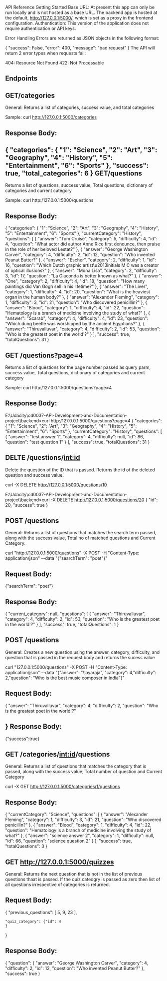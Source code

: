 API Reference
Getting Started
Base URL: At present this app can only be run locally and is not hosted as a base URL. The backend app is hosted at the default, http://127.0.0.1:5000/, which is set as a proxy in the frontend configuration.
Authentication: This version of the application does not require authentication or API keys.


Error Handling
Errors are returned as JSON objects in the following format:

{
    "success": False, 
    "error": 400,
    "message": "bad request"
}
The API will return 2 error types when requests fail:

404: Resource Not Found
422: Not Processable

Endpoints
---------
GET/categories
---------------
General:
Returns a list of categories, success value, and total categories

Sample: curl http://127.0.0.1:5000/categories

Response Body:
--------------
{
  "categories": {
    "1": "Science",
    "2": "Art",
    "3": "Geography",
    "4": "History",
    "5": "Entertainment",
    "6": "Sports"
  },
  "success": true,
  "total_categories": 6
}
GET/questions
-------------
Returns a list of questions, success value, Total questions, dictionary of categories and current category

Sample: curl http:/127.0.0.1:5000/questions


Response Body:
--------------

{
  "categories": {
    "1": "Science",
    "2": "Art",
    "3": "Geography",
    "4": "History",
    "5": "Entertainment",
    "6": "Sports"
  },
  "currentCategory": "History",
  "questions": [
    {
      "answer": "Tom Cruise",
      "category": 5,
      "difficulty": 4,
      "id": 4,
      "question": "What actor did author Anne Rice first denounce, then praise in the role of her beloved Lestat?"
    },
    {
      "answer": "George Washington Carver",
      "category": 4,
      "difficulty": 2,
      "id": 12,
      "question": "Who invented Peanut Butter?"
    },
    {
      "answer": "Escher",
      "category": 2,
      "difficulty": 1,
      "id": 16,
      "question": "Which Dutch graphic artist\u2013initials M C was a creator of optical illusions?"
    },
    {
      "answer": "Mona Lisa",
      "category": 2,
      "difficulty": 3,
      "id": 17,
      "question": "La Giaconda is better known as what?"
    },
    {
      "answer": "One",
      "category": 2,
      "difficulty": 4,
      "id": 18,
      "question": "How many paintings did Van Gogh sell in his lifetime?"
    },
    {
      "answer": "The Liver",
      "category": 1,
      "difficulty": 4,
      "id": 20,
      "question": "What is the heaviest organ in the human body?"
    },
    {
      "answer": "Alexander Fleming",
      "category": 1,
      "difficulty": 3,
      "id": 21,
      "question": "Who discovered penicillin?"
    },
    {
      "answer": "Blood",
      "category": 1,
      "difficulty": 4,
      "id": 22,
      "question": "Hematology is a branch of medicine involving the study of what?"
    },
    {
      "answer": "Scarab",
      "category": 4,
      "difficulty": 4,
      "id": 23,
      "question": "Which dung beetle was worshipped by the ancient Egyptians?"
    },
    {
      "answer": "Thiruvalluvar",
      "category": 4,
      "difficulty": 2,
      "id": 53,
      "question": "Who is the greatest poet in the world'?"
    }
  ],
  "success": true,
  "totalQuestions": 31
}

GET /questions?page=4
---------------------
Returns a list of questions for the page number passed as query parm, success value, Total questions, dictionary of categories and current category

Sample: curl http:/127.0.0.1:5000/questions?page=4


Response Body:
--------------

E:\Udacity\cd0037-API-Development-and-Documentation-project\backend>curl http:/127.0.0.1:5000/questions?page=4
{
  "categories": {
    "1": "Science",
    "2": "Art",
    "3": "Geography",
    "4": "History",
    "5": "Entertainment",
    "6": "Sports"
  },
  "currentCategory": "History",
  "questions": [
    {
      "answer": "test answer 1",
      "category": 4,
      "difficulty": null,
      "id": 86,
      "question": "test question 1"
    }
  ],
  "success": true,
  "totalQuestions": 31
}

DELTE /questions/<int:id>
--------------------------
Delete the question of the ID that is passed. Returns the id of the deleted question and success value.

curl -X DELETE http://127.0.0.1:5000/questions/10

E:\Udacity\cd0037-API-Development-and-Documentation-project\backend>curl -X DELETE http://127.0.0.1:5000/questions/20
{
  "id": 20,
  "success": true
}


POST /questions
---------------
General:
Returns a list of questions that matches the search term passed, along with the success value, Total no of matched questions and Current Category.

curl "http://127.0.0.1:5000/questions" -X POST -H "Content-Type: application/json" --data "{\"searchTerm\": \"poet\"}"

Request Body:
-------------
{"searchTerm": "poet"}

Response Body:
--------------
{
    "current_category": null,
    "questions": [
        {
            "answer": "Thiruvalluvar",
            "category": 4,
            "difficulty": 2,
            "id": 53,
            "question": "Who is the greatest poet in the world'?"
        }
    ],
    "success": true,
    "totalQuestions": 1
}

POST /questions
---------------
General:
Creates a new question using the answer, category, difficulty, and question that is passed in the request body and returns the sucess value

curl "127.0.0.1:5000/questions" -X POST -H "Content-Type: application/json" --data "{\"answer\": "\layaraja\", \"category\": 4,\"difficulty\": 2,\"question\": \"Who is the best music composer in India\"}"  

Request Body:
-------------

{
"answer": "Thiruvalluvar", 
"category": 4, 
"difficulty": 2, 
"question": "Who is the greatest poet in the world'?"

}
Response Body:
--------------
{"success":true}



GET /categories/<int:id>/questions
----------------------------------

General:
Returns a list of questions that matches the category that is passed, along with the success value, Total number of question and Current Category

curl -X GET http://127.0.0.1:5000/categories/1/questions


Response Body:
--------------
{
  "currentCategory": "Science",
  "questions": [
    {
      "answer": "Alexander Fleming",
      "category": 1,
      "difficulty": 3,
      "id": 21,
      "question": "Who discovered penicillin?"
    },
    {
      "answer": "Blood",
      "category": 1,
      "difficulty": 4,
      "id": 22,
      "question": "Hematology is a branch of medicine involving the study of what?"
    },
    {
      "answer": "science answer 2",
      "category": 1,
      "difficulty": null,
      "id": 66,
      "question": "science question 2"
    }
  ],
  "success": true,
  "totalQuestions": 3
}



GET http://127.0.0.1:5000/quizzes
----------------------------------
General:
Returns the next question that is not in the list of previous questions thaat is passed. If the quiz cateogry is passed as zero then list of all questions irrespective of categories is returned.

Request Body:
--------------
{
    "previous_questions": [
        5,
        9,
        23
    ],

    "quiz_category": {"id": 4
    }
}


Response Body:
--------------
{
    "question": {
        "answer": "George Washington Carver",
        "category": 4,
        "difficulty": 2,
        "id": 12,
        "question": "Who invented Peanut Butter?"
    },
    "success": true
}
